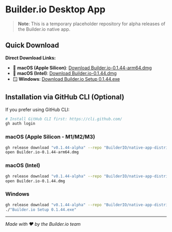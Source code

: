 # Builder.io Desktop App

> **Note**: This is a temporary placeholder repository for alpha releases of the Builder.io native app.

## Quick Download

**Direct Download Links:**
- 🍎 **macOS (Apple Silicon)**: [Download Builder.io-0.1.44-arm64.dmg](https://github.com/BuilderIO/native-app-distribution/releases/download/v0.1.44-alpha/Builder.io-0.1.44-arm64.dmg)
- 🍎 **macOS (Intel)**: [Download Builder.io-0.1.44.dmg](https://github.com/BuilderIO/native-app-distribution/releases/download/v0.1.44-alpha/Builder.io-0.1.44.dmg)  
- 🪟 **Windows**: [Download Builder.io Setup 0.1.44.exe](https://github.com/BuilderIO/native-app-distribution/releases/download/v0.1.44-alpha/Builder.io.Setup.0.1.44.exe)

## Installation via GitHub CLI (Optional)

If you prefer using GitHub CLI:

```bash
# Install GitHub CLI first: https://cli.github.com/
gh auth login
```

### macOS (Apple Silicon - M1/M2/M3)
```bash
gh release download "v0.1.44-alpha" --repo "BuilderIO/native-app-distribution" --pattern "Builder.io-0.1.44-arm64.dmg"
open Builder.io-0.1.44-arm64.dmg
```

### macOS (Intel)
```bash
gh release download "v0.1.44-alpha" --repo "BuilderIO/native-app-distribution" --pattern "Builder.io-0.1.44.dmg"
open Builder.io-0.1.44.dmg
```

### Windows  
```bash
gh release download "v0.1.44-alpha" --repo "BuilderIO/native-app-distribution" --pattern "Builder.io Setup 0.1.44.exe"
./"Builder.io Setup 0.1.44.exe"
```

---

*Made with ❤️ by the Builder.io team*
